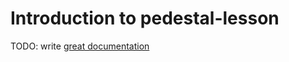 # Introduction to pedestal-lesson

TODO: write [great documentation](http://jacobian.org/writing/what-to-write/)
